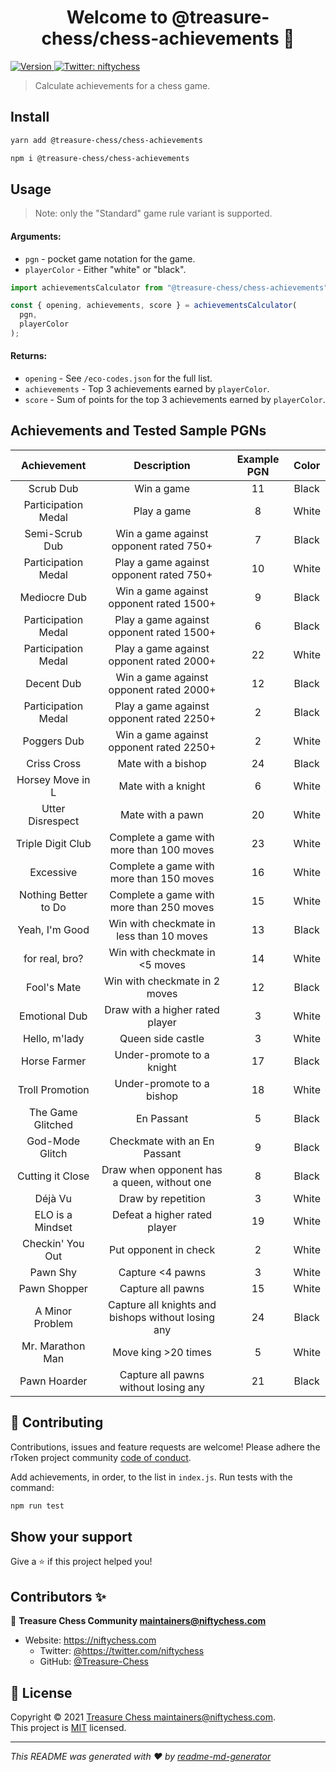 <h1 align="center">Welcome to @treasure-chess/chess-achievements 👋</h1>
<p>
  <a href="https://www.npmjs.com/package/@treasure-chess/chess-achievements" target="_blank">
    <img alt="Version" src="https://img.shields.io/npm/v/@treasure-chess/chess-achievements.svg">
  </a>
  <a href="https://twitter.com/niftychess" target="_blank">
    <img alt="Twitter: niftychess" src="https://img.shields.io/twitter/follow/niftychess.svg?style=social" />
  </a>
</p>

> Calculate achievements for a chess game.

## Install

```sh
yarn add @treasure-chess/chess-achievements

npm i @treasure-chess/chess-achievements
```

## Usage

> Note: only the "Standard" game rule variant is supported.

#### Arguments:

- `pgn` - pocket game notation for the game.
- `playerColor` - Either "white" or "black".

```js
import achievementsCalculator from "@treasure-chess/chess-achievements";

const { opening, achievements, score } = achievementsCalculator(
  pgn,
  playerColor
);
```

#### Returns:

- `opening` - See `/eco-codes.json` for the full list.
- `achievements` - Top 3 achievements earned by `playerColor`.
- `score` - Sum of points for the top 3 achievements earned by `playerColor`.

## Achievements and Tested Sample PGNs
| Achievement | Description  | Example PGN | Color |
|:-------------: |:-------------: |:-------------:|:-------------:|
| Scrub Dub | Win a game | 11 | Black
| Participation Medal | Play a game | 8 | White
| Semi-Scrub Dub | Win a game against opponent rated 750+ | 7 | Black
| Participation Medal | Play a game against opponent rated 750+ | 10 | White
| Mediocre Dub | Win a game against opponent rated 1500+ | 9 | Black
| Participation Medal | Play a game against opponent rated 1500+ | 6 | Black
| Participation Medal | Play a game against opponent rated 2000+ | 22 | White
| Decent Dub | Win a game against opponent rated 2000+ | 12 | Black
| Participation Medal | Play a game against opponent rated 2250+ | 2 | Black
| Poggers Dub | Win a game against opponent rated 2250+ | 2 | White
| Criss Cross | Mate with a bishop | 24 | Black
| Horsey Move in L | Mate with a knight | 6 | White
| Utter Disrespect | Mate with a pawn | 20 | White
| Triple Digit Club | Complete a game with more than 100 moves | 23 | White
| Excessive | Complete a game with more than 150 moves | 16 | White
| Nothing Better to Do | Complete a game with more than 250 moves | 15 | White
| Yeah, I'm Good | Win with checkmate in less than 10 moves | 13 | Black
| for real, bro? | Win with checkmate in <5 moves | 14 | White
| Fool's Mate | Win with checkmate in 2 moves | 12 | Black
| Emotional Dub | Draw with a higher rated player | 3 | White
| Hello, m'lady | Queen side castle | 3 | White
| Horse Farmer | Under-promote to a knight | 17 | Black
| Troll Promotion | Under-promote to a bishop | 18 | White
| The Game Glitched | En Passant | 5 | Black
| God-Mode Glitch | Checkmate with an En Passant | 9 | Black
| Cutting it Close | Draw when opponent has a queen, without one | 8 | Black
| Déjà Vu | Draw by repetition | 3 | White
| ELO is a Mindset | Defeat a higher rated player | 19 | White
| Checkin' You Out | Put opponent in check | 2 | White
| Pawn Shy | Capture <4 pawns | 3 | White
| Pawn Shopper | Capture all pawns | 15 | White
| A Minor Problem | Capture all knights and bishops without losing any | 24 | Black
| Mr. Marathon Man | Move king >20 times | 5 | White
| Pawn Hoarder | Capture all pawns without losing any | 21 | Black

## 🤝 Contributing

Contributions, issues and feature requests are welcome! Please adhere the rToken project community [code of conduct](https://github.com/rtoken-project/rtoken-monorepo/blob/master/code-of-conduct.md).

Add achievements, in order, to the list in `index.js`. Run tests with the command:

```sh
npm run test
```

## Show your support

Give a ⭐️ if this project helped you!

## Contributors ✨

👤 **Treasure Chess Community <maintainers@niftychess.com>**

- Website: https://niftychess.com
  - Twitter: [@https:\/\/twitter.com\/niftychess](https://twitter.com/https://twitter.com/niftychess)
  - GitHub: [@Treasure-Chess](https://github.com/Treasure-Chess)

## 📝 License

Copyright © 2021 [Treasure Chess <maintainers@niftychess.com>](https://github.com/Treasure-Chess).<br />
This project is [MIT](https://github.com/Treasure-Chess/chess-achievements/blob/master/LICENSE) licensed.

---

_This README was generated with ❤️ by [readme-md-generator](https://github.com/kefranabg/readme-md-generator)_
